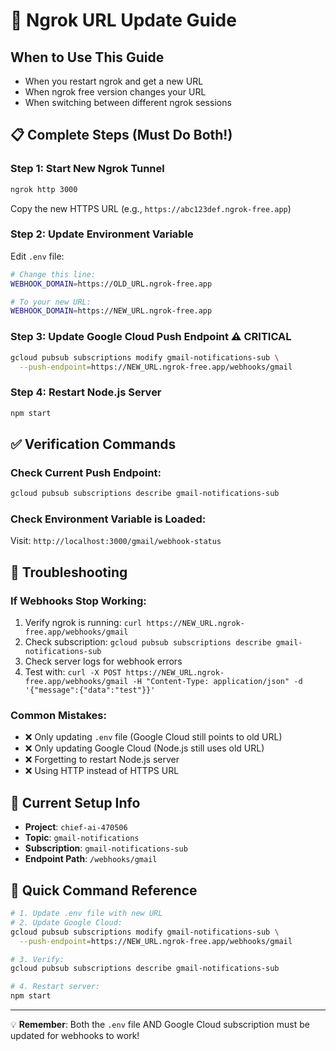# 🔄 Ngrok URL Update Guide

## When to Use This Guide
- When you restart ngrok and get a new URL
- When ngrok free version changes your URL
- When switching between different ngrok sessions

## 📋 Complete Steps (Must Do Both!)

### Step 1: Start New Ngrok Tunnel
```bash
ngrok http 3000
```
Copy the new HTTPS URL (e.g., `https://abc123def.ngrok-free.app`)

### Step 2: Update Environment Variable
Edit `.env` file:
```bash
# Change this line:
WEBHOOK_DOMAIN=https://OLD_URL.ngrok-free.app

# To your new URL:
WEBHOOK_DOMAIN=https://NEW_URL.ngrok-free.app
```

### Step 3: Update Google Cloud Push Endpoint ⚠️ **CRITICAL**
```bash
gcloud pubsub subscriptions modify gmail-notifications-sub \
  --push-endpoint=https://NEW_URL.ngrok-free.app/webhooks/gmail
```

### Step 4: Restart Node.js Server
```bash
npm start
```

## ✅ Verification Commands

### Check Current Push Endpoint:
```bash
gcloud pubsub subscriptions describe gmail-notifications-sub
```

### Check Environment Variable is Loaded:
Visit: `http://localhost:3000/gmail/webhook-status`

## 🔧 Troubleshooting

### If Webhooks Stop Working:
1. Verify ngrok is running: `curl https://NEW_URL.ngrok-free.app/webhooks/gmail`
2. Check subscription: `gcloud pubsub subscriptions describe gmail-notifications-sub`
3. Check server logs for webhook errors
4. Test with: `curl -X POST https://NEW_URL.ngrok-free.app/webhooks/gmail -H "Content-Type: application/json" -d '{"message":{"data":"test"}}'`

### Common Mistakes:
- ❌ Only updating `.env` file (Google Cloud still points to old URL)
- ❌ Only updating Google Cloud (Node.js still uses old URL) 
- ❌ Forgetting to restart Node.js server
- ❌ Using HTTP instead of HTTPS URL

## 📝 Current Setup Info
- **Project**: `chief-ai-470506`
- **Topic**: `gmail-notifications` 
- **Subscription**: `gmail-notifications-sub`
- **Endpoint Path**: `/webhooks/gmail`

## 🚀 Quick Command Reference
```bash
# 1. Update .env file with new URL
# 2. Update Google Cloud:
gcloud pubsub subscriptions modify gmail-notifications-sub \
  --push-endpoint=https://NEW_URL.ngrok-free.app/webhooks/gmail

# 3. Verify:
gcloud pubsub subscriptions describe gmail-notifications-sub

# 4. Restart server:
npm start
```

---
💡 **Remember**: Both the `.env` file AND Google Cloud subscription must be updated for webhooks to work!